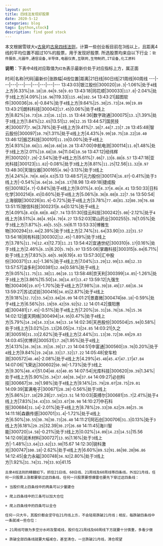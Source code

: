 ```yaml
---
layout: post
title: 四线法发现好股票
date: 2020-5-12
categories: blog
tags: [python,stock]
description: find good stock
---
```



本文根据雪球大v[古泉](https://xueqiu.com/u/7148646888)的[古泉四线法则](https://xueqiu.com/7148646888/130498192)，计算一些创业板目前在3线以上，且距离4线的平均位置不超过10%的股票，用于发现好股票.
所选股票均来自以下行业：`软件服务,元器件,通信设备,半导体,电器仪表,互联网,生物制药,IT设备,化工原料`

**说明**：下表中4线对应取值为`红色`表示最新价处于对应指标上方，属正面


时间|名称|代码|最新价|涨跌幅|4线位置|距离|21日线|60日线|21周线|60周线
---|---|---|---|---|---|---|---|---
13:43:03|银江股份|300020|`10.3`|-1.06%|处于`4`线上方|6.33%|`10.18`|`10.04`|`9.58`|`9.03`
13:43:18|同花顺|300033|`117.8`|-2.04%|处于`3`线上方|4.09%|`116.96`|119.33|`115.46`|`102.54`
13:43:21|超图软件|300036|`26.0`|-0.84%|处于`4`线上方|9.64%|`25.30`|`25.73`|`24.99`|`19.89`
13:43:21|朗科科技|300042|`17.45`|0.06%|处于`4`线上方|8.82%|`16.73`|`16.23`|`16.11`|`15.15`
13:44:36|数字政通|300075|`13.1`|1.39%|处于`3`线上方|1.84%|`12.65`|13.51|`12.99`|`12.35`
13:44:57|国民技术|300077|`7.96`|3.78%|处于`4`线上方|9.41%|`7.16`|`7.44`|`7.23`|`7.28`
13:45:48|智云股份|300097|`10.79`|1.31%|处于`4`线上方|4.43%|`9.99`|`10.75`|`10.22`|`10.40`
13:46:12|振芯科技|300101|`11.19`|0.00%|处于`4`线上方|4.93%|`10.66`|`11.06`|`10.68`|`10.28`
13:47:00|中航电测|300114|`11.0`|1.48%|处于`3`线上方|2.01%|`10.68`|`10.94`|11.04|`10.50`
13:47:12|经纬辉开|300120|`7.29`|-2.54%|处于`4`线上方|5.61%|`7.06`|`7.13`|`6.88`|`6.57`
13:47:18|亚光科技|300123|`11.82`|-0.08%|处于`3`线上方|8.81%|`11.25`|12.56|`11.32`|`8.97`
13:48:30|天瑞仪器|300165|`4.96`|-3.13%|处于`3`线上方|4.24%|`4.70`|`4.60`|`4.63`|5.13
13:48:57|元力股份|300174|`16.87`|-0.41%|处于`3`线上方|-0.54%|`16.64`|`16.34`|`16.17`|18.98
13:49:18|捷成股份|300182|`4.7`|-0.84%|处于`4`线上方|9.01%|`4.03`|`4.37`|`4.46`|`4.41`
13:50:33|日科化学|300214|`8.45`|0.60%|处于`4`线上方|5.06%|`8.36`|`8.08`|`8.22`|`7.56`
13:50:54|上海钢联|300226|`81.9`|-0.72%|处于`4`线上方|3.78%|`77.48`|`81.32`|`80.39`|`76.68`
13:51:15|银信科技|300231|`8.64`|0.12%|处于`4`线上方|4.09%|`8.43`|`8.60`|`8.48`|`7.74`
13:51:30|佳云科技|300242|`5.08`|-2.12%|处于`4`线上方|8.51%|`4.86`|`4.95`|`4.70`|`4.27`
13:52:03|常山药业|300255|`5.78`|1.05%|处于`3`线上方|1.87%|`5.49`|`5.55`|`5.59`|6.11
13:53:33|博雅生物|300294|`33.44`|2.39%|处于`3`线上方|2.74%|`31.64`|33.90|`33.22`|`31.57`
13:54:18|同有科技|300302|`12.45`|-1.89%|处于`3`线上方|3.78%|`11.74`|`12.43`|12.73|`11.21`
13:54:42|宜通世纪|300310|`6.17`|0.16%|处于`3`线上方|2.46%|`6.15`|6.20|`5.78`|`5.97`
13:55:06|掌趣科技|300315|`6.04`|6.71%|处于`3`线上方|7.83%|`5.60`|`5.98`|6.19|`4.83`
13:57:30|汇中股份|300371|`13.82`|-1.36%|处于`4`线上方|7.04%|`13.29`|`12.99`|`13.08`|`12.33`
13:57:57|溢多利|300381|`12.04`|0.58%|处于`4`线上方|9.05%|`11.75`|`11.38`|`11.06`|`10.11`
13:58:48|京天利|300399|`14.85`|-1.26%|处于`3`线上方|3.86%|15.50|`14.30`|`14.07`|`13.47`
13:59:12|九强生物|300406|`19.07`|-1.70%|处于`4`线上方|7.98%|`18.39`|`18.49`|`17.60`|`16.34`
13:59:27|苏试试验|300416|`34.05`|2.87%|处于`4`线上方|9.18%|`32.72`|`33.54`|`33.84`|`26.09`
14:01:21|景嘉微|300474|`60.18`|-0.59%|处于`4`线上方|6.56%|`55.19`|`59.42`|`59.92`|`52.12`
14:01:42|濮阳惠成|300481|`17.45`|-0.51%|处于`4`线上方|7.20%|`16.31`|`16.76`|`16.76`|`15.36`
14:02:12|盛天网络|300494|`14.95`|0.47%|处于`4`线上方|5.79%|`14.24`|`14.33`|`14.94`|`13.14`
14:02:36|天邑股份|300504|`25.94`|0.58%|处于`3`线上方|3.02%|`25.13`|26.05|`24.73`|`24.85`
14:03:21|久之洋|300516|`31.33`|2.62%|处于`4`线上方|2.44%|`31.13`|`30.72`|`30.69`|`29.83`
14:03:45|优博讯|300531|`17.26`|1.95%|处于`4`线上方|4.13%|`16.36`|`16.35`|`16.39`|`17.23`
14:04:51|中富通|300560|`19.76`|0.20%|处于`4`线上方|9.84%|`19.24`|`18.33`|`17.32`|`17.22`
14:05:48|安车检测|300572|`48.46`|-2.08%|处于`4`线上方|4.29%|`45.48`|`45.47`|`47.17`|`47.84`
14:07:06|飞荣达|300602|`50.98`|-1.73%|处于`3`线上方|9.30%|`48.47`|51.04|`48.63`|`40.05`
14:07:54|光库科技|300620|`39.39`|1.34%|处于`4`线上方|5.90%|`35.34`|`37.60`|`38.34`|`37.64`
14:09:27|必创科技|300667|`30.39`|1.98%|处于`4`线上方|9.14%|`25.79`|`28.07`|`28.75`|`29.01`
14:09:39|富满电子|300671|`28.28`|-0.56%|处于`3`线上方|5.86%|`27.18`|29.28|`27.59`|`23.51`
14:10:03|英搏尔|300681|`35.7`|2.41%|处于`4`线上方|7.83%|`34.43`|`33.56`|`33.67`|`30.98`
14:10:27|中石科技|300684|`31.14`|-2.01%|处于`4`线上方|8.78%|`29.33`|`30.62`|`29.80`|`25.36`
14:11:18|森霸传感|300701|`31.4`|-1.72%|处于`4`线上方|6.50%|`30.55`|`30.76`|`30.73`|`26.40`
14:11:21|阿石创|300706|`31.3`|0.13%|处于`3`线上方|6.18%|`29.25`|32.39|`30.27`|`26.60`
14:11:45|海川智能|300720|`14.58`|-0.21%|处于`3`线上方|0.02%|`14.09`|`14.23`|`14.51`|15.56
14:12:09|润禾材料|300727|`13.95`|1.16%|处于`3`线上方|-1.48%|`13.64`|`13.62`|`13.90`|15.67
14:12:30|锐科激光|300747|`100.18`|-2.62%|处于`4`线上方|6.60%|`89.52`|`91.86`|`98.20`|`96.86`
14:12:45|金力永磁|300748|`34.92`|2.80%|处于`3`线上方|1.92%|`31.74`|`31.79`|`33.93`|41.15

```
古泉4线法则的精髓如下。抓住21日线、60日线、21周线及60周线等四条线，外加21月线，任何一只股票上涨都要穿过这四条线，任何一只股票要想爆雷也要先下穿过这四条线：

+ 当股价爬上四条线中的两条可以少量建仓

+ 爬上四条线中的三条可以加大仓位

+ 爬上四条线中的四条可以全仓

任何一只大牛，其股价都会坚守在21月线上方，不会轻易跌破21月线；相反，每跌破四条线中一条就减一些仓位：

+ 21周线可做为多空分水岭及警戒线，股价在21周线及60周线下方就要十分慎重，多看少做

+ 跌破全部四条线就要大幅减仓，甚至清仓，一旦跌破21月线，清仓观望
```